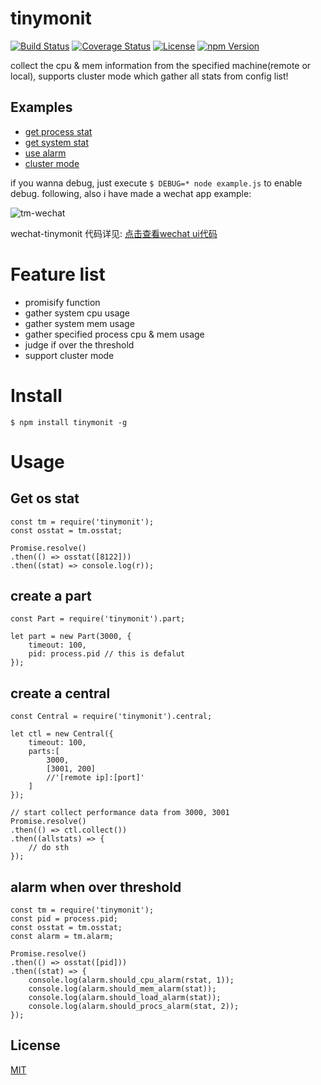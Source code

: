 # tinymonit

[![Build Status](https://travis-ci.org/hardog/tinymonit.svg?branch=master)](https://travis-ci.org/hardog/tinymonit)
[![Coverage Status](https://img.shields.io/codecov/c/github/hardog/tinymonit.svg)](https://codecov.io/github/hardog/tinymonit?branch=master)
[![License](https://img.shields.io/npm/l/tinymonit.svg)](https://www.npmjs.com/package/tinymonit)
[![npm Version](https://img.shields.io/npm/v/tinymonit.svg)](https://www.npmjs.com/package/tinymonit)

collect the cpu & mem information from the specified machine(remote or local), supports cluster mode which gather all stats from config list!

## Examples

- [get process stat](https://github.com/hardog/tinymonit/blob/master/example/proc_stat.js)
- [get system stat](https://github.com/hardog/tinymonit/blob/master/example/sys_stat.js)
- [use alarm](https://github.com/hardog/tinymonit/blob/master/example/threshold.js)
- [cluster mode](https://github.com/hardog/tinymonit/blob/master/example/cluster)

if you wanna debug, just execute `$ DEBUG=* node example.js` to enable debug.
following, also i have made a wechat app example:

![tm-wechat](http://hardog.net/images/assist/20161008/tm-wechat-example.gif)

wechat-tinymonit 代码详见: [点击查看wechat ui代码](https://github.com/hardog/wechat-app-flexlayout)

# Feature list

- promisify function
- gather system cpu usage
- gather system mem usage
- gather specified process cpu & mem usage
- judge if over the threshold
- support cluster mode

# Install

`$ npm install tinymonit -g`

# Usage

## Get os stat

```
const tm = require('tinymonit');
const osstat = tm.osstat;

Promise.resolve()
.then(() => osstat([8122]))
.then((stat) => console.log(r));
```

## create a part

```
const Part = require('tinymonit').part;

let part = new Part(3000, {
	timeout: 100,
	pid: process.pid // this is defalut
});
```

## create a central

```
const Central = require('tinymonit').central;

let ctl = new Central({
	timeout: 100,
	parts:[
		3000,
		[3001, 200]
		//'[remote ip]:[port]'
	]
});

// start collect performance data from 3000, 3001
Promise.resolve()
.then(() => ctl.collect())
.then((allstats) => {
	// do sth
});
```

## alarm when over threshold

```
const tm = require('tinymonit');
const pid = process.pid;
const osstat = tm.osstat;
const alarm = tm.alarm;

Promise.resolve()
.then(() => osstat([pid]))
.then((stat) => {
	console.log(alarm.should_cpu_alarm(rstat, 1));
	console.log(alarm.should_mem_alarm(stat));
	console.log(alarm.should_load_alarm(stat));
	console.log(alarm.should_procs_alarm(stat, 2));
});

```

## License

[MIT](https://github.com/hardog/tinymonit/blob/master/LICENSE)
